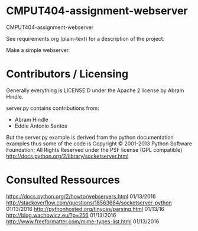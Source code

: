 CMPUT404-assignment-webserver
=============================

CMPUT404-assignment-webserver

See requirements.org (plain-text) for a description of the project.

Make a simple webserver.

Contributors / Licensing
========================

Generally everything is LICENSE'D under the Apache 2 license by Abram Hindle.

server.py contains contributions from:

* Abram Hindle
* Eddie Antonio Santos

But the server.py example is derived from the python documentation
examples thus some of the code is Copyright © 2001-2013 Python
Software Foundation; All Rights Reserved under the PSF license (GPL
compatible) http://docs.python.org/2/library/socketserver.html

Consulted Ressources
========================

https://docs.python.org/2/howto/webservers.html 01/13/2016
http://stackoverflow.com/questions/18563664/socketserver-python 01/13/2016
http://pythonhosted.org/tinycss/parsing.html 01/13/16
http://blog.wachowicz.eu/?p=256 01/13/2016
http://www.freeformatter.com/mime-types-list.html 01/13/2016
